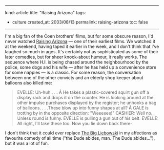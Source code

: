 -----
kind: article
title: "Raising Arizona"
tags:
- culture
created_at: 2003/08/13
permalink: raising-arizona
toc: false
-----

<p>I'm a big fan of the Coen brothers' films, but for some obscure reason, I'd never watched <a href="http://us.imdb.com/Title?0093822">Raising Arizona</a> &mdash; one of their earliest films. We watched it at the weekend, having taped it earlier in the week, and I don't think that I've laughed so much in ages. It's certainly not as sophisticated as some of their later comedies, but for sheer knock-about humour, it really works. The sequence where H.I. is being chased around the neighbourhood by the police, some dogs and his wife &mdash; after he has held up a convenience store for some nappies &mdash; is a classic. For some reason, the conversation between one of the other convicts and an elderly shop keeper about balloons also killed me:</p>

<blockquote cite="http://www.godamongdirectors.com/scripts/raising.shtml">
<p>
EVELLE: Uh-huh . . .
Â He takes a plastic-covered squirt gun off a display rack and drops it on the counter.  He is looking around at the other impulse purchases displayed by the register; he unhooks a bag of balloons.
. . .These blow up into funny shapes at all?
Â GALE is trotting by in the opposite direction: "Weeeeee!"
CASHIER:   Well no. Unless round is funny.
EVELLE is pulling a gun out of his belt.
EVELLE:   All right, I'll take these too. Now you lie down back there-
</p>
</blockquote>

<p>I don't think that it could ever replace <a href="http://www.thedudeshouse.com/">The Big Liebowski</a> in my affections as favourite comedy of all time ("the Dude abides, man. The Dude abides..."), but it was a lot of fun.</p>


